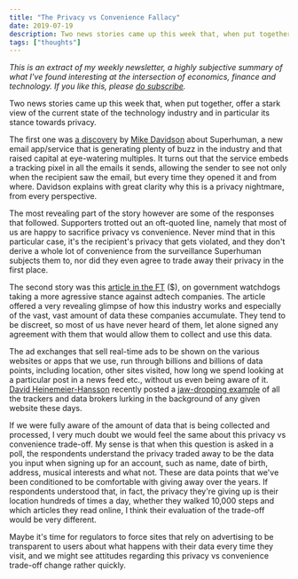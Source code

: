 ```yaml
---
title: "The Privacy vs Convenience Fallacy"
date: 2019-07-19
description: Two news stories came up this week that, when put together, offer a stark view of the current state of the technology industry and in particular its stance towards privacy.
tags: ["thoughts"]
---
```


_This is an extract of my weekly newsletter, a highly subjective summary of what I've found interesting at the intersection of economics, finance and technology. If you like this, please [do subscribe](https://buttondown.email/fpaulus)._

Two news stories came up this week that, when put together, offer a stark view of the current state of the technology industry and in particular its stance towards privacy.

The first one was [a discovery](https://mikeindustries.com/blog/archive/2019/06/superhuman-is-spying-on-you) by [Mike Davidson](http://twitter.com/mikeindustries) about Superhuman, a new email app/service that is generating plenty of buzz in the industry and that raised capital at eye-watering multiples. It turns out that the service embeds a tracking pixel in all the emails it sends, allowing the sender to see not only when the recipient saw the email, but every time they opened it and from where. Davidson explains with great clarity why this is a privacy nightmare, from every perspective.

The most revealing part of the story however are some of the responses that followed. Supporters trotted out an oft-quoted line, namely that most of us are happy to sacrifice privacy vs convenience. Never mind that in this particular case, it's the recipient's privacy that gets violated, and they don't derive a whole lot of convenience from the surveillance Superhuman subjects them to, nor did they even agree to trade away their privacy in the first place.

The second story was this [article in the FT](https://www.ft.com/content/39d565b0-9e42-11e9-9c06-a4640c9feebb) ($), on government watchdogs taking a more agressive stance against adtech companies. The article offered a very revealing glimpse of how this industry works and especially of the vast, vast amount of data these companies accumulate. They tend to be discreet, so most of us have never heard of them, let alone signed any agreement with them that would allow them to collect and use this data.

The ad exchanges that sell real-time ads to be shown on the various websites or apps that we use, run through billions and billions of data points, including location, other sites visited, how long we spend looking at a particular post in a news feed etc., without us even being aware of it. [David Heinemeier-Hansson](http://twitter.com/dhh) recently posted a [jaw-dropping example](https://twitter.com/dhh/status/1145596508148043776/video/1) of all the trackers and data brokers lurking in the background of any given website these days.

If we were fully aware of the amount of data that is being collected and processed, I very much doubt we would feel the same about this privacy vs convenience trade-off. My sense is that when this question is asked in a poll, the respondents understand the privacy traded away to be the data you input when signing up for an account, such as name, date of birth, address, musical interests and what not. These are data points that we've been conditioned to be comfortable with giving away over the years. If respondents understood that, in fact, the privacy they're giving up is their location hundreds of times a day, whether they walked 10,000 steps and which articles they read online, I think their evaluation of the trade-off would be very different.

Maybe it's time for regulators to force sites that rely on advertising to be transparent to users about what happens with their data every time they visit, and we might see attitudes regarding this privacy vs convenience trade-off change rather quickly.
